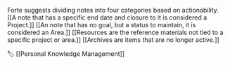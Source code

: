 Forte suggests dividing notes into four categories based on actionability. [[A note  that has a specific end date and closure to it is considered a Project.]] [[An note  that has no goal, but a status to maintain, it is considered an Area.]] [[Resources are the reference materials not tied to a specific project or area.]] [[Archives are items that are no longer active.]]

🏷️ [[Personal Knowledge Management]] 